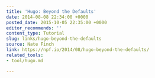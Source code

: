 ```yaml
---
title: 'Hugo: Beyond the Defaults'
date: 2014-08-08 22:34:00 +0000
posted_date: 2015-10-05 22:35:00 +0000
editor_recommends: ''
content_type: Tutorial
slug: links/hugo-beyond-the-defaults
source: Nate Finch
link: https://npf.io/2014/08/hugo-beyond-the-defaults/
related_tools:
- tool/hugo.md

---
```

